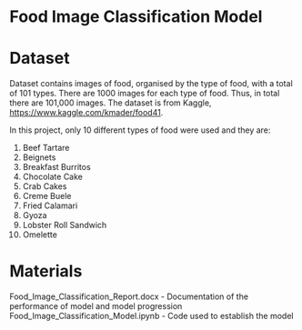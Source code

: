 # Food Image Classification Model

# Dataset
Dataset contains images of food, organised by the type of food, with a total of 101 types. There are 1000 images for each type of food. Thus, in total there are 101,000 images. The dataset is from Kaggle, https://www.kaggle.com/kmader/food41.

In this project, only 10 different types of food were used and they are: 
1) Beef Tartare
2) Beignets
3) Breakfast Burritos
4) Chocolate Cake
5) Crab Cakes
6) Creme Buele
7) Fried Calamari
8) Gyoza
9) Lobster Roll Sandwich
10) Omelette
    
# Materials
Food_Image_Classification_Report.docx - Documentation of the performance of model and model progression
Food_Image_Classification_Model.ipynb - Code used to establish the model
